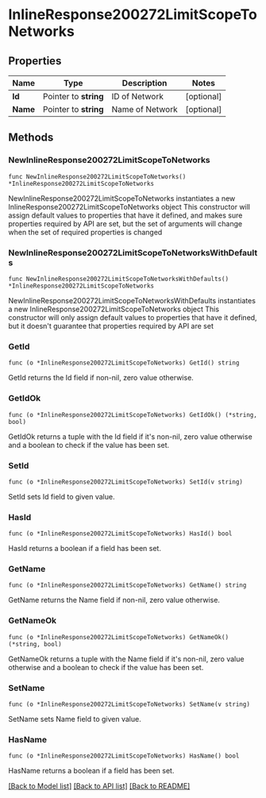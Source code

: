 # InlineResponse200272LimitScopeToNetworks

## Properties

Name | Type | Description | Notes
------------ | ------------- | ------------- | -------------
**Id** | Pointer to **string** | ID of Network | [optional] 
**Name** | Pointer to **string** | Name of Network | [optional] 

## Methods

### NewInlineResponse200272LimitScopeToNetworks

`func NewInlineResponse200272LimitScopeToNetworks() *InlineResponse200272LimitScopeToNetworks`

NewInlineResponse200272LimitScopeToNetworks instantiates a new InlineResponse200272LimitScopeToNetworks object
This constructor will assign default values to properties that have it defined,
and makes sure properties required by API are set, but the set of arguments
will change when the set of required properties is changed

### NewInlineResponse200272LimitScopeToNetworksWithDefaults

`func NewInlineResponse200272LimitScopeToNetworksWithDefaults() *InlineResponse200272LimitScopeToNetworks`

NewInlineResponse200272LimitScopeToNetworksWithDefaults instantiates a new InlineResponse200272LimitScopeToNetworks object
This constructor will only assign default values to properties that have it defined,
but it doesn't guarantee that properties required by API are set

### GetId

`func (o *InlineResponse200272LimitScopeToNetworks) GetId() string`

GetId returns the Id field if non-nil, zero value otherwise.

### GetIdOk

`func (o *InlineResponse200272LimitScopeToNetworks) GetIdOk() (*string, bool)`

GetIdOk returns a tuple with the Id field if it's non-nil, zero value otherwise
and a boolean to check if the value has been set.

### SetId

`func (o *InlineResponse200272LimitScopeToNetworks) SetId(v string)`

SetId sets Id field to given value.

### HasId

`func (o *InlineResponse200272LimitScopeToNetworks) HasId() bool`

HasId returns a boolean if a field has been set.

### GetName

`func (o *InlineResponse200272LimitScopeToNetworks) GetName() string`

GetName returns the Name field if non-nil, zero value otherwise.

### GetNameOk

`func (o *InlineResponse200272LimitScopeToNetworks) GetNameOk() (*string, bool)`

GetNameOk returns a tuple with the Name field if it's non-nil, zero value otherwise
and a boolean to check if the value has been set.

### SetName

`func (o *InlineResponse200272LimitScopeToNetworks) SetName(v string)`

SetName sets Name field to given value.

### HasName

`func (o *InlineResponse200272LimitScopeToNetworks) HasName() bool`

HasName returns a boolean if a field has been set.


[[Back to Model list]](../README.md#documentation-for-models) [[Back to API list]](../README.md#documentation-for-api-endpoints) [[Back to README]](../README.md)


